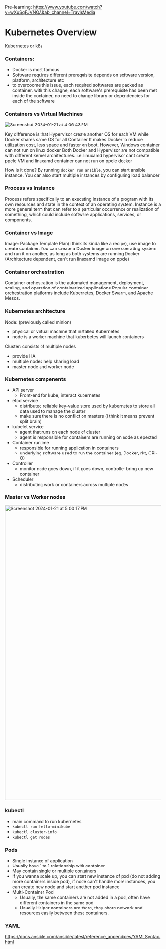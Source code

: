 Pre-learning: https://www.youtube.com/watch?v=wXuSqFJVNQA&ab_channel=TravisMedia

# Kubernetes Overview

Kubernetes or k8s

### Containers: 
 - Docker is most famous
 - Software requires different prerequisite depends on software version, platform, architecture etc
 - to overcoome this issue, each required softwares are packed as container. with this chagne, each software's prerequisite has been met inside the container, no need to change library or dependencies for each of the software

### Containers vs Virtual Machines
![Screenshot 2024-01-21 at 4 06 43 PM](https://github.com/JacobJae/studyKube/assets/38265255/5d503d37-7ee3-4427-94d0-ca996b6fbdb6)

Key difference is that Hypervisor create another OS for each VM while Docker shares same OS for all Container
It makes Docker to reduce utilization cost, less space and faster on boot.
However, Windows container can not run on linux docker
Both Docker and Hypervisor are not compatible with different kernel architectures. i.e. linuxamd hypervisor cant create ppcle VM and linuxamd container can not run on ppcle docker

How is it done?
By running `docker run ansible`, you can start ansible instance. You can also start multiple instances by configuring load balancer 

### Process vs Instance
Process refers specifically to an executing instance of a program with its own resources and state in the context of an operating system.
Instance is a more general term that can refer to a particular occurrence or realization of something, which could include software applications, services, or components.

### Container vs Image
Image: Package Template Plan(i think its kinda like a recipe), use image to create container.
You can create a Docker image on one operating system and run it on another, as long as both systems are running Docker (Architecture dependent, can't run linuxamd image on ppcle)

### Container orchestration
Container orchestration is the automated management, deployment, scaling, and operation of containerized applications
Popular container orchestration platforms include Kubernetes, Docker Swarm, and Apache Mesos.

### Kubernetes architecture
Node: (previously called minion)
- physical or virtual machine that installed Kubernetes
- node is a worker machine that kuberbetes will launch containers

Cluster: consists of multiple nodes
- provide HA
- multiple nodes help sharing load
- master node and worker node

### Kubernetes compenents
- API server
  - Front-end for kube, interact kubernetes
- etcd service
  - distributed reliable key-value store used by kubernetes to store all data used to manage the cluster
  - make sure there is no conflict on masters (i think it means prevent split brain)
- kubelet service
  - agent that runs on each node of cluster
  - agent is responsible for containers are running on node as epexted
- Container runtime
  - responsible for running application in containers
  - underlying software used to run the container (eg, Docker, rkt, CRI-O)
- Controller
  - monitor node goes down, if it goes down, controller bring up new container
- Scheduler
  - distributing work or containers across multiple nodes
 
### Master vs Worker nodes
<img width="955" alt="Screenshot 2024-01-21 at 5 00 17 PM" src="https://github.com/JacobJae/studyKube/assets/38265255/95f00af0-1b34-4152-b0be-7a3aceb566df">

### kubectl
- main command to run kubernetes
- `kubectl run hello-minikube`
- `kubectl cluster-info`
- `kubectl get nodes`

### Pods
- Single instance of application
- Usually have 1 to 1 relationship with container
- May contain single or multiple containers
- If you wanna scale up, you can start new instance of pod (do not adding more containers inside pod), if node can't handle more instances, you can create new node and start another pod instance
- Multi-Container Pod
  - Usually, the same containers are not added in a pod, often have different containers in the same pod
  - Usually Helper containers are there, they share network and resources easily between these containers.

### YAML
https://docs.ansible.com/ansible/latest/reference_appendices/YAMLSyntax.html
